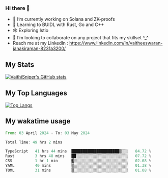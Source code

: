 ### Hi there 👋

- 🔭 I’m currently working on Solana and ZK-proofs
- 📖 Learning to BUIDL with Rust, Go and C++
- 🕸️ Exploring Istio
- 👯 I’m looking to collaborate on any project that fits my skillset ^_^
- Reach me at my LinkedIn : https://www.linkedin.com/in/vaitheeswaran-janakiraman-8231a3200/

## My Stats
[![VaithiSniper's GitHub stats](https://github-readme-stats.vercel.app/api?username=VaithiSniper&hide=stars&theme=radical)](https://github.com/anuraghazra/github-readme-stats)

## My Top Languages

[![Top Langs](https://github-readme-stats.vercel.app/api/top-langs/?username=VaithiSniper&layout=compact)](https://github.com/anuraghazra/github-readme-stats)

## My wakatime usage

<!--START_SECTION:waka-->

```rust
From: 03 April 2024 - To: 03 May 2024

Total Time: 49 hrs 2 mins

TypeScript   41 hrs 44 mins  █████████████████████▒░░░   84.72 %
Rust         3 hrs 48 mins   ██░░░░░░░░░░░░░░░░░░░░░░░   07.72 %
CSS          1 hr 1 min      ▓░░░░░░░░░░░░░░░░░░░░░░░░   02.08 %
YAML         40 mins         ▒░░░░░░░░░░░░░░░░░░░░░░░░   01.38 %
TOML         31 mins         ▒░░░░░░░░░░░░░░░░░░░░░░░░   01.08 %
```

<!--END_SECTION:waka-->
